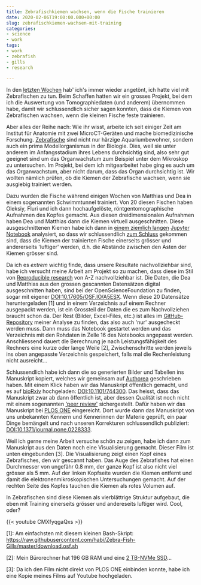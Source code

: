 ```yaml
---
title: Zebrafischkiemen wachsen, wenn die Fische trainieren
date: 2020-02-06T19:00:00.000+00:00
slug: zebrafischkiemen-wachsen-mit-training
categories:
- science
- work
tags:
- work
- zebrafish
- gills
- research

---
```

In den [letzten Wochen](http://habi.gna.ch/?s=zebrafisch&submit=Search) hab' ich's immer wieder angetönt, ich hatte viel mit Zebrafischen zu tun.
Beim Schaffen hatten wir ein grosses Projekt, bei dem ich die Auswertung von Tomographiedaten (und anderem) übernommen habe, damit wir schlussendlich sicher sagen konnten, dass die Kiemen von Zebrafischen wachsen, wenn die kleinen Fische feste trainieren.

Aber alles der Reihe nach: Wie ihr wisst, arbeite ich seit einiger Zeit am Institut für Anatomie mit zwei MicroCT-Geräten und mache biomedizinische Forschung.
[Zebrafische](https://en.wikipedia.org/wiki/Zebrafish) sind nicht nur härzige Aquariumbewohner, sondern auch ein prima Modellorganismus in der Biologie. Dies, weil sie unter anderem im Anfangsstadium ihres Lebens durchsichtig sind, also sehr gut geeignet sind um das Organwachstum zum Beispiel unter dem Mikroskop zu untersuchen. Im Projekt, bei dem ich mitgearbeitet habe ging es auch um das Organwachstum, aber nicht darum, dass das Organ durchsichtig ist. Wir wollten nämlich prüfen, ob die Kiemen der Zebrafische wachsen, wenn sie ausgiebig trainiert werden.

Dazu wurden die Fische während einigen Wochen von Matthias und Dea in einem sogenannten Schwimmtunnel  trainiert.
Von 20 diesen Fischen haben Oleksiy, Fluri und ich dann hochaufgelöste, röntgentomographische Aufnahmen des Kopfes gemacht.
Aus diesen dreidimensionalen Aufnahmen haben Dea und Matthias dann die Kiemen virtuell ausgeschnitten.
Diese ausgeschnittenen Kiemen habe ich dann in [einem ziemlich langen](https://github.com/habi/zebra-fish-gills) [Jupyter Notebook](https://jupyter.org/) analysiert, so dass wir schlussendlich [zum Schluss](https://journals.plos.org/plosone/article/figure?id=10.1371/journal.pone.0228333.g004) gekommen sind, dass die Kiemen der trainierten Fische einerseits grösser und andererseits 'luftiger' werden, d.h. die Abstände zwischen den Ästen der Kiemen grösser sind.

Da ich es _extrem_ wichtig finde, dass unsere Resultate nachvollziehbar sind, habe ich versucht meine Arbeit am Projekt so zu machen, dass diese im Stil von [Reproducible research](https://de.wikipedia.org/wiki/Offene_Wissenschaft) von A-Z nachvollziehbar ist.
Die Daten, die Dea und Matthias aus den grossen gescannten Datensätzen digital ausgeschnitten haben, sind bei der OpenScienceFoundation zu finden, sogar mit eigener [DOI:10.17605/OSF.IO/A5ESX](https://doi.org/10.17605/OSF.IO/A5ESX).
Wenn diese 20 Datensätze heruntergeladen \[1\] und in einem Verzeichnis auf einem Rechner ausgepackt werden, ist ein Grossteil der Daten die es zum Nachvollziehen braucht schon da. Der Rest (Bilder, Excel-Files, etc.) ist alles im [GitHub-Repository](https://github.com/habi/zebra-fish-gills) meiner Analyse zu finden, das also auch 'nur' ausgecheckt werden muss.
Dann muss das Notebook gestartet werden und das Verzeichnis mit den Rohdaten in Zelle 16 des Notebooks angepasst werden. Anschliessend dauert die Berechnung je nach Leistungsfähigkeit des Rechners eine kurze oder lange Weile \[2\], Zwischenschritte werden jeweils ins oben angepasste Verzeichnis gespeichert, falls mal die Rechenleistung nicht ausreicht...

Schlussendlich habe ich dann die so generierten Bilder und Tabellen ins Manuskript kopiert, welches wir gemeinsam auf [Authorea](https://www.authorea.com/) geschrieben haben.
Mit einem Klick haben wir das Manuskript öffentlich gemacht, und es auf [bioRxiv](https://de.wikipedia.org/wiki/BioRxiv) hochgeladen: [DOI:10.1101/744300](https://doi.org/10.1101/744300).
Das heisst, dass das Manuskript zwar ab dann öffentlich ist, aber dessen Qualität ist noch nicht mit einem sogenannten ['peer review'](https://de.wikipedia.org/wiki/Peer-Review) sichergestellt.
Dafür haben wir das Manuskript bei [PLOS ONE](https://journals.plos.org/plosone/) eingereicht.
Dort wurde dann das Manuskript von uns unbekannten Kennern und Kennerinnen der Materie geprüft, ein paar Dinge bemängelt und nach unseren Korrekturen schlussendlich publiziert: [DOI:10.1371/journal.pone.0228333](https://doi.org/10.1371/journal.pone.0228333).

Weil ich gerne meine Arbeit versuche schön zu zeigen, habe ich dann zum Manuskript aus den Daten noch eine Visualisierung gemacht.
Dieser Film ist unten eingebunden \[3\].
Die Visualisierung zeigt einen Kopf eines Zebrafisches, den wir gescannt haben.
Das Auge des Zebrafishes hat einen Durchmesser von ungefähr 0.8 mm, der ganze Kopf ist also nicht viel grösser als 5 mm.
Auf der linken Kopfseite wurden die Kiemen entfernt und damit die elektronenmikroskopischen Untersuchungen gemacht.
Auf der rechten Seite des Kopfes tauchen die Kiemen als rotes Volumen auf.

In Zebrafischen sind diese Kiemen als vierblättrige Struktur aufgebaut, die eben mit Training einerseits grösser und andereseits luftiger wird.
Cool, oder?

{{< youtube CMXfyqgaQxs >}}

\[1\]: Am einfachsten mit diesem kleinen Bash-Skript: https://raw.githubusercontent.com/habi/Zebra-Fish-Gills/master/download.osf.sh

\[2\]: Mein Bürorechner hat 196 GB RAM und eine [2 TB-NVMe SSD](https://www.pcworld.com/article/2899351/everything-you-need-to-know-about-nvme.html)...

\[3\]: Da ich den Film nicht direkt von PLOS ONE einbinden konnte, habe ich eine Kopie meines Films auf Youtube hochgeladen.